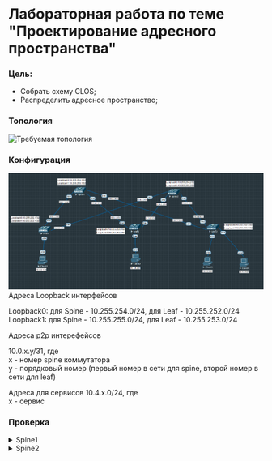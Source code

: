 # Лабораторная работа по теме "Проектирование адресного пространства"

### Цель:
- Собрать схему CLOS;
- Распределить адресное пространство;

### Топология
![Требуемая топология](reference_topology.avif "Требуемая топология")

### Конфигурация
![Текущая топология](eve-ng_topology.png "Текущая топология")
Адреса Loopback интерфейсов

Loopback0: для Spine - 10.255.254.0/24, для Leaf - 10.255.252.0/24  
Loopback1: для Spine - 10.255.255.0/24, для Leaf - 10.255.253.0/24

Адреса p2p интерефейсов

10.0.x.y/31, где  
x - номер spine коммутатора  
y - порядковый номер (первый номер в сети для spine, второй номер в сети для leaf)

Адреса для сервисов
10.4.x.0/24, где  
х - сервис 

### Проверка


<details>
    <summary>Spine1</summary>
    Какой-нибудь длиинный дополнительный текст, который по умолчанию должен быть скрыт. Его можно показать, нажав на спойлер.
</details>


<details>
    <summary>Spine2</summary>
    Какой-нибудь длиинный дополнительный текст, который по умолчанию должен быть скрыт. Его можно показать, нажав на спойлер.
</details>
